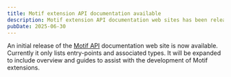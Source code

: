 ```yaml
---
title: Motif extension API documentation available
description: Motif extension API documentation web sites has been released.
pubDate: 2025-06-30
---
```


An initial release of the [Motif API](/motif-api/) documentation web site is now available. Currently it only lists entry-points and associated types. It will be expanded to include overview and guides to assist with the development of Motif extensions.
